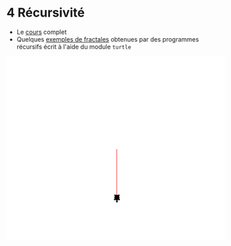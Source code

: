 # 4 Récursivité

* Le [cours](https://github.com/NaturelEtChaud/NSI-Terminale/blob/main/3%20R%C3%A9cursivit%C3%A9/Terminale_NSI03_La_r%C3%A9cursivit%C3%A9.pdf) complet
* Quelques [exemples de fractales](https://natureletchaud.github.io/recursivite/) obtenues par des programmes récursifs écrit à l'aide du module `turtle`

![arbre récursif](https://github.com/NaturelEtChaud/NSI-Terminale/blob/main/4%20R%C3%A9cursivit%C3%A9/arbre.gif)
